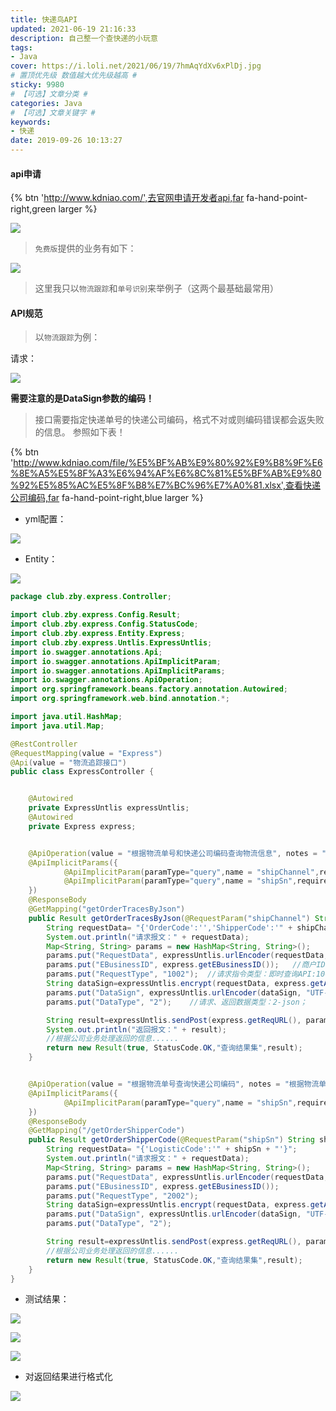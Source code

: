```yaml
---
title: 快递鸟API
updated: 2021-06-19 21:16:33
description: 自己整一个查快递的小玩意
tags:
- Java
cover: https://i.loli.net/2021/06/19/7hmAqYdXv6xPlDj.jpg
# 置顶优先级 数值越大优先级越高 #
sticky: 9980
# 【可选】文章分类 #
categories: Java
# 【可选】文章关键字 #
keywords:
- 快递
date: 2019-09-26 10:13:27
---
```


#### api申请

{% btn 'http://www.kdniao.com/',去官网申请开发者api,far fa-hand-point-right,green larger %}


![](https://i.loli.net/2021/06/19/QwpHA9L2Nefbv1t.png)

> `免费版`提供的业务有如下：

![](https://i.loli.net/2021/06/19/WZfKsRJnG95PV21.png)

> 这里我只以`物流跟踪`和`单号识别`来举例子（这两个最基础最常用）

#### API规范

> 以`物流跟踪`为例：

请求：

![](https://i.loli.net/2021/06/19/lKNLkc9CpuA3f61.png)

__需要注意的是DataSign参数的编码！__

>接口需要指定快递单号的快递公司编码，格式不对或则编码错误都会返失败的信息。 参照如下表！

{% btn 'http://www.kdniao.com/file/%E5%BF%AB%E9%80%92%E9%B8%9F%E6%8E%A5%E5%8F%A3%E6%94%AF%E6%8C%81%E5%BF%AB%E9%80%92%E5%85%AC%E5%8F%B8%E7%BC%96%E7%A0%81.xlsx',查看快递公司编码,far fa-hand-point-right,blue larger %}

- yml配置：

![](https://i.loli.net/2021/06/19/VL6FZkUwvPBeuqf.png)

- Entity：

![](https://i.loli.net/2021/06/19/Ppwsr4aquG3AbTh.png)


```java
package club.zby.express.Controller;

import club.zby.express.Config.Result;
import club.zby.express.Config.StatusCode;
import club.zby.express.Entity.Express;
import club.zby.express.Untlis.ExpressUntlis;
import io.swagger.annotations.Api;
import io.swagger.annotations.ApiImplicitParam;
import io.swagger.annotations.ApiImplicitParams;
import io.swagger.annotations.ApiOperation;
import org.springframework.beans.factory.annotation.Autowired;
import org.springframework.web.bind.annotation.*;

import java.util.HashMap;
import java.util.Map;

@RestController
@RequestMapping(value = "Express")
@Api(value = "物流追踪接口")
public class ExpressController {


    @Autowired
    private ExpressUntlis expressUntlis;
    @Autowired
    private Express express;


    @ApiOperation(value = "根据物流单号和快递公司编码查询物流信息", notes = "根据物流单号和快递公司编码查询物流信息", httpMethod = "GET")
    @ApiImplicitParams({
            @ApiImplicitParam(paramType="query",name = "shipChannel",required = true, value = "快递公司编码",dataType = "String"),
            @ApiImplicitParam(paramType="query",name = "shipSn",required = true, value = "物流单号", dataType = "String" )
    })
    @ResponseBody
    @GetMapping("getOrderTracesByJson")
    public Result getOrderTracesByJson(@RequestParam("shipChannel") String shipChannel, @RequestParam("shipSn") String shipSn) throws Exception{
        String requestData= "{'OrderCode':'','ShipperCode':'" + shipChannel + "','LogisticCode':'" + shipSn + "'}";
        System.out.println("请求报文：" + requestData);
        Map<String, String> params = new HashMap<String, String>();
        params.put("RequestData", expressUntlis.urlEncoder(requestData, "UTF-8")); //请求内容需进行URL(utf-8)编码。请求内容JSON格式，须和DataType一致。
        params.put("EBusinessID", express.getEBusinessID());   //商户ID，请在我的服务页面查看。
        params.put("RequestType", "1002");  //请求指令类型：即时查询API:1002
        String dataSign=expressUntlis.encrypt(requestData, express.getAppKey(), "UTF-8");    //数据内容签名：把(请求内容(未编码)+AppKey)进行MD5加密，然后Base64编码，最后 进行URL(utf-8)编码。
        params.put("DataSign", expressUntlis.urlEncoder(dataSign, "UTF-8"));
        params.put("DataType", "2");    //请求、返回数据类型：2-json；

        String result=expressUntlis.sendPost(express.getReqURL(), params);
        System.out.println("返回报文：" + result);
        //根据公司业务处理返回的信息......
        return new Result(true, StatusCode.OK,"查询结果集",result);
    }


    @ApiOperation(value = "根据物流单号查询快递公司编码", notes = "根据物流单号查询快递公司编码", httpMethod = "GET")
    @ApiImplicitParams({
            @ApiImplicitParam(paramType="query",name = "shipSn",required = true, value = "物流单号", dataType = "String" )
    })
    @ResponseBody
    @GetMapping("/getOrderShipperCode")
    public Result getOrderShipperCode(@RequestParam("shipSn") String shipSn) throws Exception{
        String requestData= "{'LogisticCode':'" + shipSn + "'}";
        System.out.println("请求报文：" + requestData);
        Map<String, String> params = new HashMap<String, String>();
        params.put("RequestData", expressUntlis.urlEncoder(requestData, "UTF-8"));
        params.put("EBusinessID", express.getEBusinessID());
        params.put("RequestType", "2002");
        String dataSign=expressUntlis.encrypt(requestData, express.getAppKey(), "UTF-8");
        params.put("DataSign", expressUntlis.urlEncoder(dataSign, "UTF-8"));
        params.put("DataType", "2");

        String result=expressUntlis.sendPost(express.getReqURL(), params);
        //根据公司业务处理返回的信息......
        return new Result(true, StatusCode.OK,"查询结果集",result);
    }
}
```

- 测试结果：

![](https://i.loli.net/2021/06/19/kQH3olnzDZ6vaEy.png)

![](https://i.loli.net/2021/06/19/zTUgxv9bh8iLka3.png)

![](https://i.loli.net/2021/06/19/S4LPhnZw6bQJ29T.png)

- 对返回结果进行格式化

![](https://i.loli.net/2021/06/19/YHUlxmu63c4PFvX.png)
